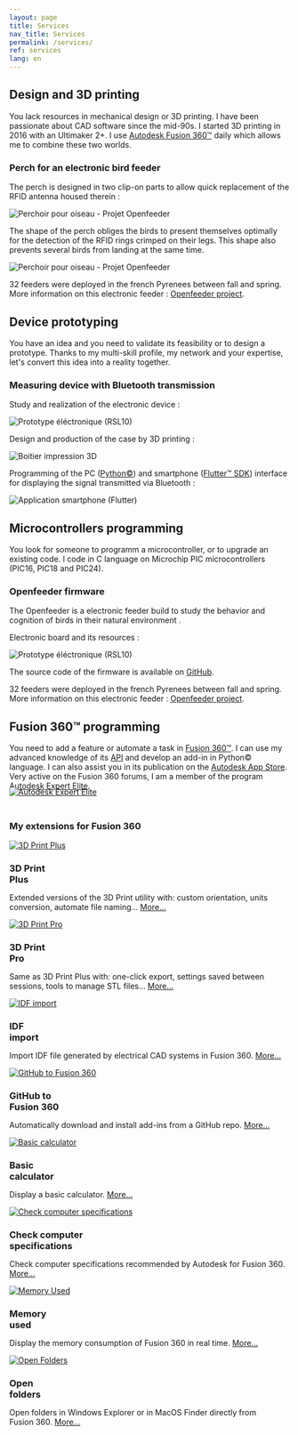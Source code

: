 ```yaml
---
layout: page
title: Services
nav_title: Services
permalink: /services/
ref: services
lang: en
---
```


<h2 class="post-list-heading" id="design">Design and 3D printing</h2>
<p class="services">You lack resources in mechanical design or 3D printing. I have been passionate about CAD software since the mid-90s. I started 3D printing in 2016 with an Ultimaker 2+. I use <a href="https://www.autodesk.com/products/fusion-360/overview" target="_blank">Autodesk Fusion 360&trade;</a> daily which allows me to combine these two worlds.</p>
<div class="service-example">
  <div class="service-example-title">
    <h3><span  class="service-example-title">Perch for an electronic bird feeder</span></h3>
  </div>
  <p>The perch is designed in two clip-on parts to allow quick replacement of the RFID antenna housed therein&nbsp;:</p>
  <div class="services">
    <img class="services" src="/assets/images/openfeeder.gif" alt="Perchoir pour oiseau - Projet Openfeeder"/>
  </div>
  <p>The shape of the perch obliges the birds to present themselves optimally for the detection of the RFID rings crimped on their legs. This shape also prevents several birds from landing at the same time.</p>
  <div class="services">
    <img class="services" style="max-width: none;" src="/assets/images/openfeeder-perch-03.jpg" alt="Perchoir pour oiseau - Projet Openfeeder"/>
  </div>
  <p>32 feeders were deployed in the french Pyrenees between fall and spring. More information on this electronic feeder&nbsp;: <a href="https://econect.cnrs.fr/openfeeder-et-smartnest/" target="_blank">Openfeeder project</a>.</p>
</div>
<h2 class="post-list-heading" id="prototyping">Device prototyping</h2>
<p class="services">You have an idea and you need to validate its feasibility or to design a prototype. Thanks to my multi-skill profile, my network and your expertise, let's convert this idea into a reality together.</p>
<div class="service-example">
<div class="service-example-title">
  <h3><span  class="service-example-title">Measuring device with Bluetooth transmission</span></h3>
</div>
<p>Study and realization of the electronic device&nbsp;:</p>
<div class="services">
<img class="services" src="/assets/images/dispositif-mesure-01.jpg" alt="Prototype éléctronique (RSL10)"/>
</div>
<p>Design and production of the case by 3D printing&nbsp;:</p>
<div class="services">
<img class="services" src="/assets/images/dispositif-mesure-02.jpg" alt="Boitier impression 3D"/>
</div>
<p>Programming of the PC (<a href="https://www.python.org/" target="_blank">Python&copy;</a>) and smartphone (<a href="https://flutter.dev/" target="_blank">Flutter&#153; SDK</a>) interface for displaying the signal transmitted via Bluetooth&nbsp;:</p>
<div class="services">
<img class="services" src="/assets/images/dispositif-mesure-03.jpg" alt="Application smartphone (Flutter)"/>
</div>
</div>
<h2 class="post-list-heading" id="microcontrolers">Microcontrollers programming</h2>
<p class="services">You look for someone to programm a microcontroller, or to upgrade an existing code. I code in C language on Microchip PIC microcontrollers (PIC16, PIC18 and PIC24).</p>
<div class="service-example">
  <div class="service-example-title">
    <h3><span  class="service-example-title">Openfeeder firmware</span></h3>
  </div>
  <p>The Openfeeder is a electronic feeder build to study the behavior and cognition of birds in their natural environment .</p>
  <p>Electronic board and its resources&nbsp;:</p>
  <div class="services">
  <img class="services" style="max-width: 450px;" src="/assets/images/of-board-details-v03.png" alt="Prototype éléctronique (RSL10)"/>
  </div>
  <p>The source code of the firmware is available on <a href="https://github.com/OpenFeeder/firmware" target="_blank">GitHub</a>.</p>
  <p>32 feeders were deployed in the french Pyrenees between fall and spring. More information on this electronic feeder&nbsp;: <a href="https://econect.cnrs.fr/openfeeder-et-smartnest/" target="_blank">Openfeeder project</a>.</p>
</div>
<h2 class="post-list-heading" id="fusion360">Fusion 360&trade; programming</h2>
<p class="services">You need to add a feature or automate a task in <a href="https://www.autodesk.com/products/fusion-360/overview" target="_blank">Fusion&nbsp;360&trade;</a>. I can use my advanced knowledge of its <a href="https://help.autodesk.com/view/fusion360/ENU/?guid=GUID-A92A4B10-3781-4925-94C6-47DA85A4F65A" target="_blank">API</a> and develop an add-in in Python&copy; language. I can also assist you in its publication on the <a href="https://apps.autodesk.com/FUSION/en/List/Search?isAppSearch=True&searchboxstore=FUSION&facet=&collection=&sort=&query=" target="_blank">Autodesk App Store</a>. Very active on the Fusion 360 forums, I am a member of the program <a href="https://www.autodesk.com/expert-elite/overview" target="_blank">Autodesk Expert Elite</a>.</p>
<div class="services">
    <a href="https://forums.autodesk.com/t5/user/viewprofilepage/user-id/3865419" target="_blank"><img class="services" style="border-radius: 0;margin: -20px 0 20px 0;" src="/assets/images/EE_Member_Badge_Email_Signature.png" alt="Autodesk Expert Elite"/></a>
</div>
<div class="service-example">
  <div class="service-example-title">
    <h3><span  class="service-example-title">My extensions for Fusion&nbsp;360</span></h3>
  </div>
  <section>
        <div class="three-col">
          <a href=""><img class="services-small" src="/assets/images/3DPrintPlus.png" alt="3D Print Plus"/></a>
          <h3 style="margin-bottom: 0">3D Print<br/>Plus</h3>
          <p>Extended versions of the 3D Print utility with: custom orientation, units conversion, automate file naming&#133; <a href="">More&#133;</a></p>
        </div>
        <div class="three-col">
          <a href=""><img class="services-small" src="/assets/images/3DPrintPro.png" alt="3D Print Pro"/></a>
          <h3 style="margin-bottom: 0">3D Print<br/>Pro</h3>
          <p>Same as 3D Print Plus with: one-click export, settings saved between sessions, tools to manage STL files&#133; <a href="">More&#133;</a></p>
        </div>
  </section>
  <section>
        <div class="three-col">
          <a href=""><img class="services-small" src="/assets/images/idf-fusion-360.png" alt="IDF import"/></a>
          <h3 style="margin-bottom: 0">IDF<br/>import</h3>
          <p>Import IDF file generated by electrical CAD systems in Fusion&nbsp;360. <a href="">More&#133;</a></p>
        </div>
        <div class="three-col">
          <a href=""><img class="services-small" src="/assets/images/github-fusion-360.png" alt="GitHub to Fusion 360"/></a>
          <h3 style="margin-bottom: 0">GitHub to<br/>Fusion&nbsp;360</h3>
          <p>Automatically download and install add-ins from a GitHub repo. <a href="">More&#133;</a></p>
        </div>
  </section>
  <section>
        <div class="three-col">
          <a href=""><img class="services-small" src="/assets/images/BasicCalculator.png" alt="Basic calculator"/></a>
          <h3 style="margin-bottom: 0">Basic<br/>calculator</h3>
          <p>Display a basic calculator. <a href="">More&#133;</a></p>
        </div>
        <div class="three-col">
          <a href=""><img class="services-small" src="/assets/images/CheckComputerSpecifications.png" alt="Check computer specifications"/></a>
          <h3 style="margin-bottom: 0">Check computer<br/>specifications</h3>
          <p>Check computer specifications recommended by Autodesk for Fusion&nbsp;360. <a href="">More&#133;</a></p>
        </div>
  </section>
  <section>
        <div class="three-col">
          <a href=""><img class="services-small" src="/assets/images/MemoryUsed.png" alt="Memory Used"/></a>
          <h3 style="margin-bottom: 0">Memory<br/>used</h3>
          <p>Display the memory consumption of Fusion&nbsp;360 in real time. <a href="">More&#133;</a></p>
        </div>
        <div class="three-col">
          <a href=""><img class="services-small" src="/assets/images/OpenFolders.png" alt="Open Folders"/></a>
          <h3 style="margin-bottom: 0">Open<br/>folders</h3>
          <p>Open folders in Windows Explorer or in MacOS Finder directly from Fusion&nbsp;360. <a href="">More&#133;</a></p>
        </div>
  </section>
  <!-- <section>
        <div class="three-col">
          <a href=""><img class="services-small" src="/assets/images/empty-150x150.png" alt=""/></a>
          <h3 style="margin-bottom: 0">&nbsp;</h3>
          <p><a href="">&nbsp;</a></p>
        </div>
        <div class="three-col">
          <a href=""><img class="services-small" src="/assets/images/empty-150x150.png" alt=""/></a>
          <h3 style="margin-bottom: 0">&nbsp;</h3>
          <p><a href="">&nbsp;</a></p>
        </div>
  </section> -->
</div>